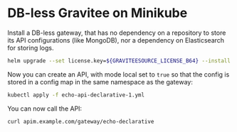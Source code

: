 # DB-less Gravitee on Minikube

Install a DB-less gateway, that has no dependency on a repository to store its API configurations (like MongoDB), nor a dependency on Elasticsearch for storing logs. 

```sh
helm upgrade --set license.key=${GRAVITEESOURCE_LICENSE_B64} --install gravitee-apim graviteeio/apim -f 04_values.yml --create-namespace --namespace gravitee
```

Now you can create an API, with mode local set to `true` so that the config is stored in a config map in the same namespace as the gateway: 

```sh
kubectl apply -f echo-api-declarative-1.yml
```

You can now call the API:

```sh
curl apim.example.com/gateway/echo-declarative
```